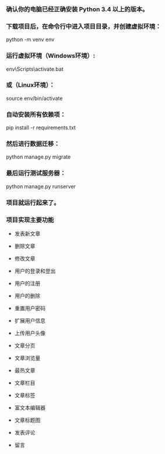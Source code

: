 ### 确认你的电脑已经正确安装 Python 3.4 以上的版本。

### 下载项目后，在命令行中进入项目目录，并创建虚拟环境：

python -m venv env
### 运行虚拟环境（Windows环境）:

env\Scripts\activate.bat
### 或（Linux环境）：

source env/bin/activate
### 自动安装所有依赖项：

pip install -r requirements.txt
### 然后进行数据迁移：

python manage.py migrate
### 最后运行测试服务器：

python manage.py runserver
### 项目就运行起来了。
### 项目实现主要功能
 - 发表新文章

- 删除文章

- 修改文章

- 用户的登录和登出

- 用户的注册

- 用户的删除

- 重置用户密码

- 扩展用户信息

- 上传用户头像

- 文章分页

- 文章浏览量

- 最热文章

- 文章栏目

- 文章标签

- 富文本编辑器

- 文章标题图

- 发表评论

- 留言
